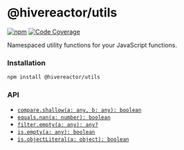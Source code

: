 # @hivereactor/utils

[![npm](https://img.shields.io/npm/v/@hivereactor/utils.svg)](npm)
[![Code Coverage](https://img.shields.io/codecov/c/github/hivereactor/javascript-utils.svg)](https://codecov.io/gh/hivereactor/javascript-utils)

Namespaced utility functions for your JavaScript functions.

### Installation

```zsh
npm install @hivereactor/utils
```

### API

* [`compare.shallow(a: any, b: any): boolean`](docs/compare/shallow.md)
* [`equals.nan(a: number): boolean`](docs/equals/nan.md)
* [`filter.empty(a: any): any?`](docs/filter/empty.md)
* [`is.empty(a: any): boolean`](docs/is/empty.md)
* [`is.objectLiteral(a: object): boolean`](docs/is/objectLiteral.md)
